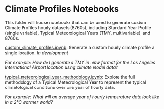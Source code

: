 Climate Profiles Notebooks
==========================

This folder will house notebooks that can be used to generate custom Climate Profiles hourly datasets (8760s), including Standard Year Profile (single variable), Typical Meteorological Years (TMY, multivariable), and 8760s.

[custom_climate_profiles.ipynb](custom_climate_profiles.ipynb): Generate a custom hourly climate profile a single location.  *In development*

*For example: How do I generate a TMY in .epw format for the Los Angeles International Airport location using climate model data?*


[typical_meteorological_year_methodology.ipynb](typical_meteorological_year_methodology.ipynb): Explore the full methodology of a Typical Meteorological Year to represent the typical climatological conditions over one year of hourly data.  

*For example: What will an average year of hourly temperature data look like in a 2°C warmer world?*

